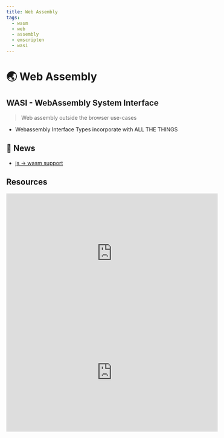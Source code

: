 ```yaml
---
title: Web Assembly
tags:
  - wasm
  - web
  - assembly
  - emscripten
  - wasi
---
```


# :earth_asia: Web Assembly

<TagLinks />

## WASI - WebAssembly System Interface

> Web assembly outside the browser use-cases

- Webassembly Interface Types incorporate with ALL THE THINGS

[wasi]: https://wasi.dev/

## :newspaper: News

- [js -> wasm support](https://github.com/WebAssembly/design/issues/219)

## Resources

<iframe width="560" height="315" src="https://www.youtube.com/embed/fh9WXPu0hw8" frameborder="0" allow="accelerometer; autoplay; encrypted-media; gyroscope; picture-in-picture" allowfullscreen></iframe>

<iframe width="560" height="315" src="https://www.youtube.com/embed/CY8fiOUqA1U" frameborder="0" allow="accelerometer; autoplay; encrypted-media; gyroscope; picture-in-picture" allowfullscreen></iframe>

<Footer />
